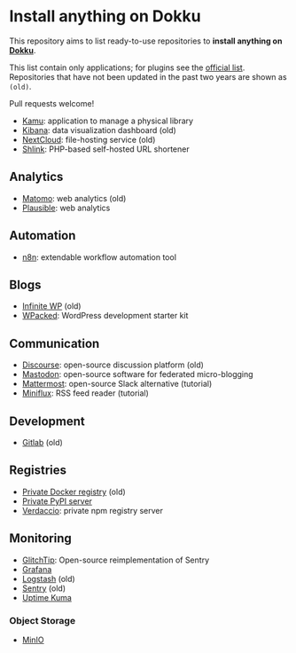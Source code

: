 # Install anything on Dokku

This repository aims to list ready-to-use repositories to **install anything on [Dokku][]**.

This list contain only applications; for plugins see the [official list][plugins]. Repositories that have not been
updated in the past two years are shown as `(old)`.

Pull requests welcome!

[plugins]: https://github.com/dokku/dokku/blob/master/docs/community/plugins.md

[Dokku]: https://dokku.com/

* [Kamu](https://github.com/ayr-ton/kamu): application to manage a physical library
* [Kibana](https://github.com/rclement/dokku-kibana): data visualization dashboard (old)
* [NextCloud](https://github.com/dionysio/dokku-nextcloud): file-hosting service (old)
* [Shlink](https://github.com/d1ceward/shlink_on_dokku): PHP-based self-hosted URL shortener

## Analytics

* [Matomo](https://github.com/rclement/dokku-matomo): web analytics (old)
* [Plausible](https://github.com/d1ceward/plausible_on_dokku): web analytics

## Automation

* [n8n](https://github.com/d1ceward/n8n_on_dokku): extendable workflow automation tool

## Blogs

* [Infinite WP](https://github.com/sman591/infinite-wp-dokku) (old)
* [WPacked](https://github.com/enricodeleo/wpacked): WordPress development starter kit

## Communication

* [Discourse](https://github.com/badsyntax/dokku-discourse): open-source discussion platform (old)
* [Mastodon](https://github.com/cooperaj/dokku-mastodon): open-source software for federated micro-blogging
* [Mattermost](https://tech.bixoto.com/deploy-mattermost-on-dokku/): open-source Slack alternative (tutorial)
* [Miniflux](https://felix.fyi/install-miniflux-using-dokku): RSS feed reader (tutorial)

## Development

* [Gitlab](https://github.com/hardpixel/dokku-gitlab) (old)

## Registries

* [Private Docker registry](https://github.com/ebeigarts/dokku-private-registry) (old)
* [Private PyPI server](https://github.com/Bixoto/dokku-pypiserver)
* [Verdaccio](https://github.com/ebeigarts/dokku-verdaccio): private npm registry server

## Monitoring

* [GlitchTip](https://github.com/b-ggs/dokku-glitchtip): Open-source reimplementation of Sentry
* [Grafana](https://github.com/d1ceward/grafana_on_dokku)
* [Logstash](https://github.com/rclement/dokku-logstash) (old)
* [Sentry](https://github.com/mimischi/dokku-sentry) (old)
* [Uptime Kuma](https://github.com/d1ceward/uptime_kuma_on_dokku)

### Object Storage

* [MinIO](https://github.com/d1ceward/minio_on_dokku)
